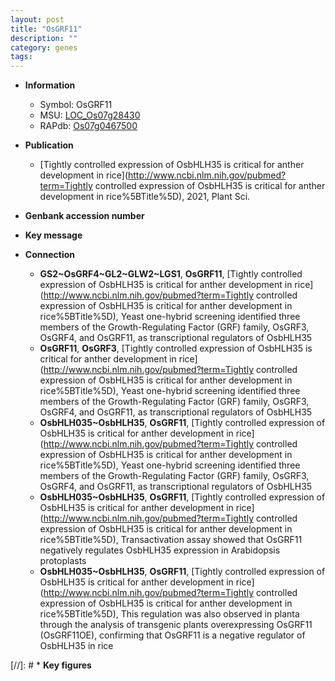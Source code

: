 ```yaml
---
layout: post
title: "OsGRF11"
description: ""
category: genes
tags: 
---
```


* **Information**  
    + Symbol: OsGRF11  
    + MSU: [LOC_Os07g28430](http://rice.plantbiology.msu.edu/cgi-bin/ORF_infopage.cgi?orf=LOC_Os07g28430)  
    + RAPdb: [Os07g0467500](http://rapdb.dna.affrc.go.jp/viewer/gbrowse_details/irgsp1?name=Os07g0467500)  

* **Publication**  
    + [Tightly controlled expression of OsbHLH35 is critical for anther development in rice](http://www.ncbi.nlm.nih.gov/pubmed?term=Tightly controlled expression of OsbHLH35 is critical for anther development in rice%5BTitle%5D), 2021, Plant Sci.

* **Genbank accession number**  

* **Key message**  

* **Connection**  
    + __GS2~OsGRF4~GL2~GLW2~LGS1__, __OsGRF11__, [Tightly controlled expression of OsbHLH35 is critical for anther development in rice](http://www.ncbi.nlm.nih.gov/pubmed?term=Tightly controlled expression of OsbHLH35 is critical for anther development in rice%5BTitle%5D),  Yeast one-hybrid screening identified three members of the Growth-Regulating Factor (GRF) family, OsGRF3, OsGRF4, and OsGRF11, as transcriptional regulators of OsbHLH35
    + __OsGRF11__, __OsGRF3__, [Tightly controlled expression of OsbHLH35 is critical for anther development in rice](http://www.ncbi.nlm.nih.gov/pubmed?term=Tightly controlled expression of OsbHLH35 is critical for anther development in rice%5BTitle%5D),  Yeast one-hybrid screening identified three members of the Growth-Regulating Factor (GRF) family, OsGRF3, OsGRF4, and OsGRF11, as transcriptional regulators of OsbHLH35
    + __OsbHLH035~OsbHLH35__, __OsGRF11__, [Tightly controlled expression of OsbHLH35 is critical for anther development in rice](http://www.ncbi.nlm.nih.gov/pubmed?term=Tightly controlled expression of OsbHLH35 is critical for anther development in rice%5BTitle%5D),  Yeast one-hybrid screening identified three members of the Growth-Regulating Factor (GRF) family, OsGRF3, OsGRF4, and OsGRF11, as transcriptional regulators of OsbHLH35
    + __OsbHLH035~OsbHLH35__, __OsGRF11__, [Tightly controlled expression of OsbHLH35 is critical for anther development in rice](http://www.ncbi.nlm.nih.gov/pubmed?term=Tightly controlled expression of OsbHLH35 is critical for anther development in rice%5BTitle%5D),  Transactivation assay showed that OsGRF11 negatively regulates OsbHLH35 expression in Arabidopsis protoplasts
    + __OsbHLH035~OsbHLH35__, __OsGRF11__, [Tightly controlled expression of OsbHLH35 is critical for anther development in rice](http://www.ncbi.nlm.nih.gov/pubmed?term=Tightly controlled expression of OsbHLH35 is critical for anther development in rice%5BTitle%5D),  This regulation was also observed in planta through the analysis of transgenic plants overexpressing OsGRF11 (OsGRF11OE), confirming that OsGRF11 is a negative regulator of OsbHLH35 in rice

[//]: # * **Key figures**  


